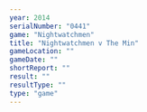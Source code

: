 ```yaml
---
year: 2014
serialNumber: "0441" 
game: "Nightwatchmen"
title: "Nightwatchmen v The Min"
gameLocation: ""
gameDate: ""
shortReport: ""
result: ""
resultType: ""
type: "game"
---
```

